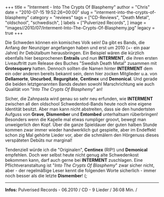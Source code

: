+++
title = "Interment - Into The Crypts Of Blasphemy"
author = "Chris"
date = "2010-07-15 19:52:26+00:00"
slug = "interment-into-the-crypts-of-blasphemy"
category = "reviews"
tags = ["CD-Reviews", "Death Metal", "oldschool", "schwedisch", ]
labels = ["Pulverized Records", ]
image = "images//2010/07/Interment-Into-The-Crypts-Of-Blasphemy.jpg"
legacy = true
+++

Die Schweden können ein komisches Volk sein! Da gibt es Bands, die Anfang der Neunziger angefangen haben und erst um 2010 (+- ein paar Jahre) ihr Debütalbum herausbringen. Ein Beispiel wären die kürzlich ebenfalls hier besprochenen **Entrails** und nun **INTERMENT**, die ihren ersten Liveauftritt zum Release des Buches "Swedish Death Metal" zusammen mit **Grotesquery** hatten. Dennoch sollten die Namen hinter **INTERMENT** dem ein oder anderen bereits bekannt sein, denn hier zocken Mitglieder u.a. von **Dellamorte**, **Uncurbed**, **Regurgitate**, **Centinex** und **Demonical**. Und gerade die beiden letztgenannten Bands deuten sowohl Marschrichtung wie auch Qualität von "_Into The Crypts Of Blasphemy_" an!

Sicher, die Zahnpasta wird genau so sehr neu erfunden, wie **INTERMENT** zwischen all den oldschool Schwedentod-Bands heute noch eine eigene Identität besitzt. Aber man kann nicht abstreiten, dass sie den hundertsten Aufguss von **Grave**, **Dismember** und **Entombed** unterhaltsam rüberbringen! Besonders wenn die Kapelle mal etwas rumpliger groovt, bewegt man unweigerlich den Kopf. Über die ganze Spieldauer der guten halben Stunde kommen zwar immer wieder handwerklich gut gespielte, aber im Endeffekt schon zig Mal gehörte Lieder vor, aber die schmälern den Hörgenuss dieses verspäteten Debüts nur marginal!

Tendenziell würde ich die "Originalen", **Centinex** (RIP!) und **Demonical** empfehlen. Doch wer selbst heute nicht genug alte Schwedenkost bekommen kann, darf auch gerne bei **INTERMENT** zuschlagen. Eine Pflichtveranstaltung ist "_Into The Crypts Of Blasphemy_" zwar sicher nicht, aber - der regelmäßige Leser kennt die folgenden Worte sicherlich - immer noch besser als die letzte **Dismember**! (;





---
**Infos:**
Pulverised Records - 06.2010 / 
CD - 9 Lieder / 36:08 Min. / 
